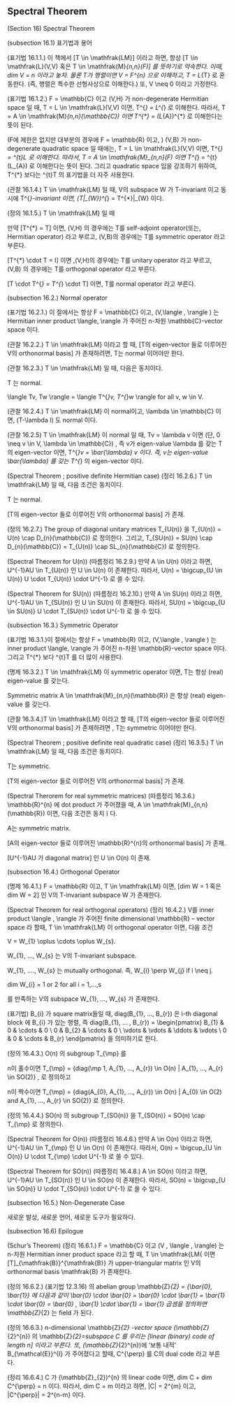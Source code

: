 Spectral Theorem
---

(Section 16) Spectral Theorem

(subsection 16.1) 표기법과 용어

(표기법 16.1.1.) 이 책에서 [T \in \mathfrak{LM}] 이라고 하면, 항상 [T \in \mathfrak{L}(V,V) 혹은 T \in \mathfrak{M}_{n,n}(F)] 를 뜻하기로 약속한다. 이때, dim V = n 이라고 놓자. 물론 T가 행렬이면 V = F^{n} 으로 이해하고, T = L_{T} 로 혼동한다. (즉, 행렬은 특수한 선형사상으로 이해한다.) 또, V \neq 0 이라고 가정한다.

(표기법 16.1.2.) F = \mathbb{C} 이고 (V,H) 가 non-degenerate Hermitian space 일 때, T = L \in \mathfrak{L}(V,V) 이면, T^{*} = L^{*} 로 이해한다. 따라서, T = A \in \mathfrak{M}_{n,n}(\mathbb{C}) 이면 T^{*} = (L_{A})^{*} 로 이해한다는 뜻이 된다.

(F에 제한은 없지만 대부분의 경우에 F = \mathbb{R} 이고, ) (V,B) 가 non-degenerate quadratic space 일 때에는, T = L \in \mathfrak{L}(V,V) 이면, T^{*} = ^{t}L 로 이해한다. 따라서, T = A \in \mathfrak{M}_{n,n}(F) 이면 T^{*} = ^{t}(L_{A}) 로 이해한다는 뜻이 된다. 그리고 quadratic space 임을 강조하기 위하여, T^{*} 보다는 ^{t}T 의 표기법을 더 자주 사용한다.

(관찰 16.1.4.) T \in \mathfrak{LM} 일 때, V의 subspace W 가 T-invariant 이고 동시에 T^{*}-invariant 이면, (T|_{W})^{*} = T^{*}|_{W} 이다.

(정의 16.1.5.) T \in \mathfrak{LM} 일 때

만약 [T^{*} = T] 이면, (V,H) 의 경우에는 T를 self-adjoint operator(또는, Hermitian operator) 라고 부르고, (V,B)의 경우에는 T를 symmetric operator 라고 부른다.

[T^{*} \cdot T = I] 이면 ,(V,H)의 경우에는 T를 unitary operator 라고 부르고, (V,B) 의 경우에는 T를 orthogonal operator 라고 부른다.

[T \cdot T^{*} = T^{*} \cdot T] 이면, T를 normal operator 라고 부른다.

(subsection 16.2.) Normal operator

(표기법 16.2.1.) 이 절에서는 항상 F = \mathbb{C} 이고, (V,\langle , \rangle ) 는 Hermitian inner product \langle, \rangle 가 주어진 n-차원 \mathbb{C}-vector space 이다.

(관찰 16.2.2.) T \in \mathfrak{LM} 이라고 할 때, [T의 eigen-vector 들로 이루어진 V의 orthonormal basis] 가 존재하려면, T는 normal 이어야만 한다.

(관찰 16.2.3.) T \in \mathfrak{LM} 일 때, 다음은 동치이다.

T 는 normal.

\langle Tv, Tw \rangle = \langle T^{*}v, T^{*}w \rangle for all v, w \in V.

(관찰 16.2.4.) T \in \mathfrak{LM} 이 normal이고, \lambda \in \mathbb{C} 이면, (T-\lambda I) 도 normal 이다.

(관찰 16.2.5) T \in \mathfrak{LM} 이 normal 일 때, Tv = \lambda v 이면 (단, 0 \neq v \in V, \lambda \in \mathbb{C}) , 즉 v가 eigen-value \lambda 를 갖는 T의 eigen-vector 이면, T^{*}v = \bar{\lambda} v 이다. 즉, v는 eigen-value \bar{\lambda} 를 갖는 T^{*} 의 eigen-vector 이다.

(Spectral Theorem ; positive definite Hermitian case) (정리 16.2.6.) T \in \mathfrak{LM} 일 때, 다음 조건은 동치이다.

T 는 normal.

[T의 eigen-vector 들로 이루어진 V의 orthonormal basis] 가 존재.

(정의 16.2.7.) The group of diagonal unitary matrices T_{U(n)} 을 T_{U(n)} = U(n) \cap D_{n}(\mathbb{C}) 로 정의한다. 그리고, T_{SU(n)} = SU(n) \cap D_{n}(\mathbb{C}) = T_{U(n)} \cap SL_{n}(\mathbb{C}) 로 정의한다.

(Spectral Theorem for U(n)) (따름정리 16.2.9.) 만약 A \in U(n) 이라고 하면, U^{-1}AU \in T_{U(n)} 인 U \in U(n) 이 존재한다. 따라서, U(n) = \bigcup_{U \in U(n)} U \cdot T_{U(n)} \cdot U^{-1} 로 쓸 수 있다.

(Spectral Theorem for SU(n)) (따름정리 16.2.10.) 만약 A \in SU(n) 이라고 하면, U^{-1}AU \in T_{SU(n)} 인 U \in SU(n) 이 존재한다. 따라서, SU(n) = \bigcup_{U \in SU(n)} U \cdot T_{SU(n)} \cdot U^{-1} 로 쓸 수 있다.

(subsection 16.3.) Symmetric Operator

(표기법 16.3.1.)이 절에서는 항상 F = \mathbb{R} 이고, (V,\langle , \rangle ) 는 inner product \langle, \rangle 가 주어진 n-차원 \mathbb{R}-vector space 이다. 그리고 T^{*} 보다 ^{t}T 를 더 많이 사용한다.

(명제 16.3.2.) T \in \mathfrak{LM} 이 symmetric operator 이면, T는 항상 (real) eigen-value 를 갖는다.

Symmetric matrix A \in \mathfrak{M}_{n,n}(\mathbb{R}) 은 항상 (real) eigen-value 를 갖는다.

(관찰 16.3.4.)T \in \mathfrak{LM} 이라고 할 때, [T의 eigen-vector 들로 이루어진 V의 orthonormal basis] 가 존재하려면 , T는 symmetric 이어야만 한다.

(Spectral Theorem ; positive definite real quadratic case) (정리 16.3.5.) T \in \mathfrak{LM} 일 때, 다음 조건은 동치이다.

T는 symmetric.

[T의 eigen-vector 들로 이루어진 V의 orthonormal basis] 가 존재.

(Spectral Therorem for real symmetric matrices) (따름정리 16.3.6.) \mathbb{R}^{n} 에 dot product 가 주어졌을 때, A \in \mathfrak{M}_{n,n}(\mathbb{R}) 이면, 다음 조건은 동치ㅣ다.

A는 symmetric matrix.

[A의 eigen-vector 들로 이루어진 \mathbb{R}^{n}의 orthonormal basis] 가 존재.

[U^{-1}AU 가 diagonal matrix] 인 U \in O(n) 이 존재.

(subsection 16.4.) Orthogonal Operator

(명제 16.4.1.) F = \mathbb{R} 이고, T \in \mathfrak{LM} 이면, [dim W = 1 혹은 dim W = 2] 인 V의 T-invariant subspace W 가 존재한다.

(Spectral Theorem for real orthogonal operators) (정리 16.4.2.) V를 inner product \langle , \rangle 가 주어진 finite dimensional \mathbb{R} – vector space 라 할때, T \in \mathfrak{LM} 이 orthogonal operator 이면, 다음 조건

V = W_{1} \oplus \cdots \oplus W_{s}.

W_{1}, …, W_{s} 는 V의 T-invariant subspace.

W_{1}, …., W_{s} 는 mutually orthogonal. 즉, W_{i} \perp W_{j} if i \neq j.

dim W_{i} = 1 or 2 for all i = 1,…,s 

를 만족하는 V의 subspace W_{1}, …, W_{s} 가 존재한다.

(표기법) B_{i} 가 square matrix들일 때, diag(B_{1}, …, B_{r}) 은 i-th diagonal block 에 B_{i} 가 있는 행렬, 즉 diag(B_{1}, ... , B_{r}) = \begin{pmatrix} B_{1} & 0 & \cdots & 0 \\ 0 & B_{2} & \cdots & 0 \\ \vdots & \vdots & \ddots & \vdots \\ 0 & 0 & \cdots & B_{r} \end{pmatrix} 을 의미하기로 한다.

(정의 16.4.3.) O(n) 의 subgroup T_{\mp} 를

n이 홀수이면 T_{\mp} = {diag(\mp 1, A_{1}, …, A_{r}) \in O(n) | A_{1}, …, A_{r} \in SO(2)} , 로 정의하고

n이 짝수이면 T_{\mp} = {diag(A_{0}, A_{1}, …, A_{r}) \in O(n) | A_{0} \in O(2) and A_{1}, …, A_{r} \in SO(2)} 로 정의한다.

(정의 16.4.4.) SO(n) 의 subgroup T_{SO(n)} 을 T_{SO(n)} = SO(n) \cap T_{\mp} 로 정의한다.

(Spectral Theorem for O(n)) (따름정리 16.4.6.) 만약 A \in O(n) 이라고 하면, U^{-1}AU \in T_{\mp} 인 U \in O(n) 이 존재한다. 따라서, O(n) = \bigcup_{U \in O(n)} U \cdot T_{\mp} \cdot U^{-1} 로 쓸 수 있다.

(Spectral Theorem for SO(n)) (따름정리 16.4.8.) A \in SO(n) 이라고 하면, U^{-1}AU \in T_{SO(n)} 인 U \in SO(n) 이 존재한다. 따라서, SO(n) = \bigcup_{U \in SO(n)} U \cdot T_{SO(n)} \cdot U^{-1} 로 쓸 수 있다.

(subsection 16.5.) Non-Degenerate Case

새로운 발상, 새로운 언어, 새로운 도구가 필요하다.

(subsection 16.6) Epilogue

(Schur’s Theorem) (정리 16.6.1.) F = \mathbb{C} 이고 (V , \langle , \rangle) 는 n-차원 Hermitian inner product space 라고 할 때, T \in \mathfrak{LM{ 이면 [T]_{\mathfrak{B}}^{\mathfrak{B}} 가 upper-triangular matrix 인 V의 orthonormal basis \mathfrak{B} 가 존재한다.

(정의 16.6.2.) (표기법 12.3.16) 의 abelian group \mathbb{Z}_{2} = {\bar{0}, \bar{1}} 에 다음과 같이 \bar{0} \cdot \bar{0} = \bar{0} \cdot \bar{1} = \bar{1} \cdot \bar{0} = \bar{0} , \bar{1} \cdot \bar{1} = \bar{1} 곱셈을 정의하면 \mathbb{Z}_{2} 는 field 가 된다.

(정의 16.6.3.) n-dimensional \mathbb{Z}_{2} -vector space (\mathbb{Z}_{2}^{n}) 의 \mathbb{Z}_{2}=subspace C 를 우리는 [linear (binary) code of length n] 이라고 부른다. 또, (\mathbb{Z}_{2}^{n})에 ‘보통 내적’ B_{\mathcal{E}}^{I} 가 주어졌다고 할때, C^{\perp} 를 C의 dual code 라고 부른다.

(정리 16.6.4.) C 가 (\mathbb{Z}_{2})^{n} 의 linear code 이면, dim C + dim C^{\perp} = n 이다. 따라서, dim C = m 이라고 하면, |C| = 2^{m} 이고, |C^{\perp}| = 2^{n-m} 이다.

